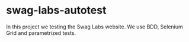 # swag-labs-autotest

In this project we testing the Swag Labs website.
We use BDD, Selenium Grid and parametrized tests.
